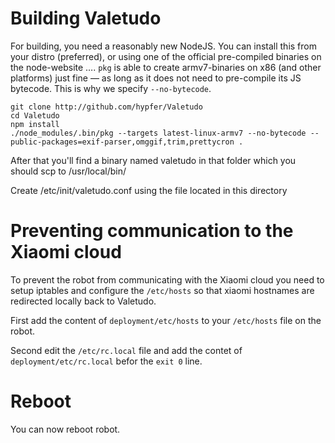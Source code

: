 # Building Valetudo

For building, you need a reasonably new NodeJS. You can install this from your
distro (preferred), or using one of the official pre-compiled binaries on the
node-website …. `pkg` is able to create armv7-binaries on x86 (and other
platforms) just fine — as long as it does not need to pre-compile its JS
bytecode. This is why we specify `--no-bytecode`.
```
git clone http://github.com/hypfer/Valetudo
cd Valetudo
npm install
./node_modules/.bin/pkg --targets latest-linux-armv7 --no-bytecode --public-packages=exif-parser,omggif,trim,prettycron .
```
After that you'll find a binary named valetudo in that folder which you should scp to /usr/local/bin/

Create /etc/init/valetudo.conf using the file located in this directory

# Preventing communication to the Xiaomi cloud

To prevent the robot from communicating with the Xiaomi cloud you need to setup
iptables and configure the `/etc/hosts` so that xiaomi hostnames are redirected
locally back to Valetudo.

First add the content of `deployment/etc/hosts` to your `/etc/hosts`
file on the robot.

Second edit the `/etc/rc.local` file and add the contet of
`deployment/etc/rc.local` befor the `exit 0` line.

# Reboot

You can now reboot robot.
